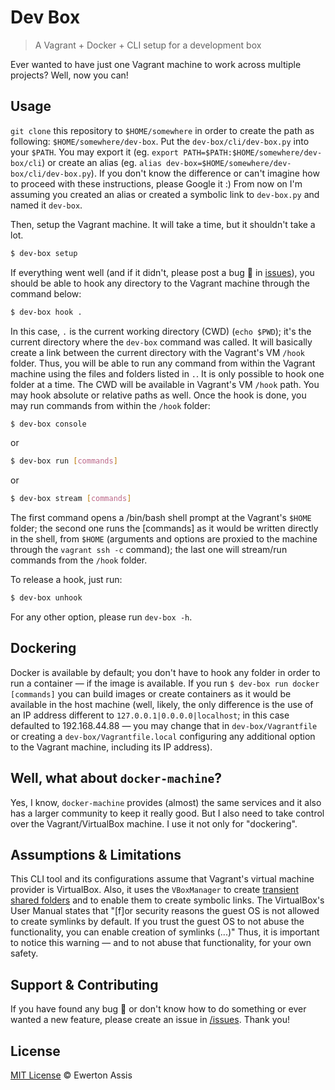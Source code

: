 # Dev Box

> A Vagrant + Docker + CLI setup for a development box

Ever wanted to have just one Vagrant machine to work across multiple projects? Well, now you can!

## Usage

`git clone` this repository to `$HOME/somewhere` in order to create the path as following: `$HOME/somewhere/dev-box`.
Put the `dev-box/cli/dev-box.py` into your `$PATH`. You may export it (eg. `export PATH=$PATH:$HOME/somewhere/dev-box/cli`)
or create an alias (eg. `alias dev-box=$HOME/somewhere/dev-box/cli/dev-box.py`). If you don't know the difference or can't
imagine how to proceed with these instructions, please Google it :) From now on I'm assuming you created an alias or
created a symbolic link to `dev-box.py` and named it `dev-box`.

Then, setup the Vagrant machine. It will take a time, but it shouldn't take a lot.

```sh
$ dev-box setup
```

If everything went well (and if it didn't, please post a bug &#x1f41e; in [issues](//github.com/earaujoassis/dev-box/issues)),
you should be able to hook any directory to the Vagrant machine through the command below:

```sh
$ dev-box hook .
```

In this case, `.` is the current working directory (CWD) (`echo $PWD`); it's the current directory where the `dev-box`
command was called. It will basically create a link between the current directory with the Vagrant's VM `/hook` folder.
Thus, you will be able to run any command from within the Vagrant machine using the files and folders listed in `.`.
It is only possible to hook one folder at a time. The CWD will be available in Vagrant's VM `/hook` path. You may hook
absolute or relative paths as well. Once the hook is done, you may run commands from within the `/hook` folder:

```sh
$ dev-box console
```
or

```sh
$ dev-box run [commands]
```
or

```sh
$ dev-box stream [commands]
```

The first command opens a /bin/bash shell prompt at the Vagrant's `$HOME` folder; the second one runs the [commands]
as it would be written directly in the shell, from `$HOME` (arguments and options are proxied to the machine through
the `vagrant ssh -c` command); the last one will stream/run commands from the `/hook` folder.

To release a hook, just run:

```sh
$ dev-box unhook
```

For any other option, please run `dev-box -h`.

## Dockering

Docker is available by default; you don't have to hook any folder in order to run a container &mdash; if the image is
available. If you run `$ dev-box run docker [commands]` you can build images or create containers as it would be available
in the host machine (well, likely, the only difference is the use of an IP address different to
`127.0.0.1|0.0.0.0|localhost`; in this case defaulted to 192.168.44.88 &mdash; you may change that in `dev-box/Vagrantfile`
or creating a `dev-box/Vagrantfile.local` configuring any additional option to the Vagrant machine, including its IP
address).

## Well, what about `docker-machine`?

Yes, I know, `docker-machine` provides (almost) the same services and it also has a larger community to keep it really
good. But I also need to take control over the Vagrant/VirtualBox machine. I use it not only for "dockering".

## Assumptions &amp; Limitations

This CLI tool and its configurations assume that Vagrant's virtual machine provider is VirtualBox. Also, it uses the
`VBoxManager` to create [transient shared folders](https://www.virtualbox.org/manual/ch04.html#sharedfolders) and to enable
them to create symbolic links. The VirtualBox's User Manual states that "[f]or security reasons the guest OS is not
allowed to create symlinks by default. If you trust the guest OS to not abuse the functionality, you can enable creation
of symlinks (...)" Thus, it is important to notice this warning &mdash; and to not abuse that functionality, for your own
safety.

## Support &amp; Contributing

If you have found any bug &#x1f41e; or don't know how to do something or ever wanted a new feature, please create an
issue in [/issues](//github.com/earaujoassis/dev-box/issues). Thank you!


## License

[MIT License](http://earaujoassis.mit-license.org/) &copy; Ewerton Assis
